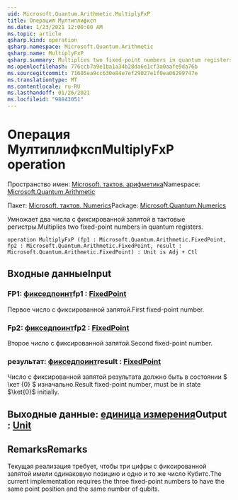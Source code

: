 ```yaml
---
uid: Microsoft.Quantum.Arithmetic.MultiplyFxP
title: Операция Мултиплифксп
ms.date: 1/23/2021 12:00:00 AM
ms.topic: article
qsharp.kind: operation
qsharp.namespace: Microsoft.Quantum.Arithmetic
qsharp.name: MultiplyFxP
qsharp.summary: Multiplies two fixed-point numbers in quantum registers.
ms.openlocfilehash: 776ccb7a9e1ba1a34b28da6e1cf3a0aafe9da76b
ms.sourcegitcommit: 71605ea9cc630e84e7ef29027e1f0ea06299747e
ms.translationtype: MT
ms.contentlocale: ru-RU
ms.lasthandoff: 01/26/2021
ms.locfileid: "98843051"
---
```

# <a name="multiplyfxp-operation"></a><span data-ttu-id="1f67b-102">Операция Мултиплифксп</span><span class="sxs-lookup"><span data-stu-id="1f67b-102">MultiplyFxP operation</span></span>

<span data-ttu-id="1f67b-103">Пространство имен: [Microsoft. тактов. арифметика](xref:Microsoft.Quantum.Arithmetic)</span><span class="sxs-lookup"><span data-stu-id="1f67b-103">Namespace: [Microsoft.Quantum.Arithmetic](xref:Microsoft.Quantum.Arithmetic)</span></span>

<span data-ttu-id="1f67b-104">Пакет: [Microsoft. тактов. Numerics](https://nuget.org/packages/Microsoft.Quantum.Numerics)</span><span class="sxs-lookup"><span data-stu-id="1f67b-104">Package: [Microsoft.Quantum.Numerics](https://nuget.org/packages/Microsoft.Quantum.Numerics)</span></span>


<span data-ttu-id="1f67b-105">Умножает два числа с фиксированной запятой в тактовые регистры.</span><span class="sxs-lookup"><span data-stu-id="1f67b-105">Multiplies two fixed-point numbers in quantum registers.</span></span>

```qsharp
operation MultiplyFxP (fp1 : Microsoft.Quantum.Arithmetic.FixedPoint, fp2 : Microsoft.Quantum.Arithmetic.FixedPoint, result : Microsoft.Quantum.Arithmetic.FixedPoint) : Unit is Adj + Ctl
```


## <a name="input"></a><span data-ttu-id="1f67b-106">Входные данные</span><span class="sxs-lookup"><span data-stu-id="1f67b-106">Input</span></span>

### <a name="fp1--fixedpoint"></a><span data-ttu-id="1f67b-107">FP1: [фикседпоинт](xref:Microsoft.Quantum.Arithmetic.FixedPoint)</span><span class="sxs-lookup"><span data-stu-id="1f67b-107">fp1 : [FixedPoint](xref:Microsoft.Quantum.Arithmetic.FixedPoint)</span></span>

<span data-ttu-id="1f67b-108">Первое число с фиксированной запятой.</span><span class="sxs-lookup"><span data-stu-id="1f67b-108">First fixed-point number.</span></span>


### <a name="fp2--fixedpoint"></a><span data-ttu-id="1f67b-109">Fp2: [фикседпоинт](xref:Microsoft.Quantum.Arithmetic.FixedPoint)</span><span class="sxs-lookup"><span data-stu-id="1f67b-109">fp2 : [FixedPoint](xref:Microsoft.Quantum.Arithmetic.FixedPoint)</span></span>

<span data-ttu-id="1f67b-110">Второе число с фиксированной запятой.</span><span class="sxs-lookup"><span data-stu-id="1f67b-110">Second fixed-point number.</span></span>


### <a name="result--fixedpoint"></a><span data-ttu-id="1f67b-111">результат: [фикседпоинт](xref:Microsoft.Quantum.Arithmetic.FixedPoint)</span><span class="sxs-lookup"><span data-stu-id="1f67b-111">result : [FixedPoint](xref:Microsoft.Quantum.Arithmetic.FixedPoint)</span></span>

<span data-ttu-id="1f67b-112">Число с фиксированной запятой результата должно быть в состоянии $ \кет {0} $ изначально.</span><span class="sxs-lookup"><span data-stu-id="1f67b-112">Result fixed-point number, must be in state $\ket{0}$ initially.</span></span>



## <a name="output--unit"></a><span data-ttu-id="1f67b-113">Выходные данные: [единица измерения](xref:microsoft.quantum.lang-ref.unit)</span><span class="sxs-lookup"><span data-stu-id="1f67b-113">Output : [Unit](xref:microsoft.quantum.lang-ref.unit)</span></span>



## <a name="remarks"></a><span data-ttu-id="1f67b-114">Remarks</span><span class="sxs-lookup"><span data-stu-id="1f67b-114">Remarks</span></span>

<span data-ttu-id="1f67b-115">Текущая реализация требует, чтобы три цифры с фиксированной запятой имели одинаковую позицию и одно и то же число Кубитс.</span><span class="sxs-lookup"><span data-stu-id="1f67b-115">The current implementation requires the three fixed-point numbers to have the same point position and the same number of qubits.</span></span>